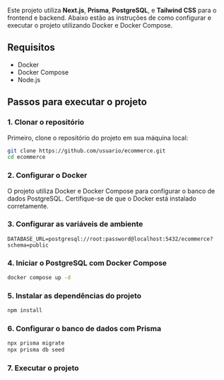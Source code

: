 
Este projeto utiliza **Next.js**, **Prisma**, **PostgreSQL**, e **Tailwind CSS** para o frontend e backend. Abaixo estão as instruções de como configurar e executar o projeto utilizando Docker e Docker Compose.

## Requisitos

- Docker
- Docker Compose
- Node.js

## Passos para executar o projeto

### 1. Clonar o repositório

Primeiro, clone o repositório do projeto em sua máquina local:

```bash
git clone https://github.com/usuario/ecommerce.git
cd ecommerce
```

### 2. Configurar o Docker

O projeto utiliza Docker e Docker Compose para configurar o banco de dados PostgreSQL. Certifique-se de que o Docker está instalado corretamente.

### 3. Configurar as variáveis de ambiente

```
DATABASE_URL=postgresql://root:password@localhost:5432/ecommerce?schema=public
```

### 4. Iniciar o PostgreSQL com Docker Compose

```bash
docker compose up -d
```

### 5. Instalar as dependências do projeto

```bash
npm install
```
### 6. Configurar o banco de dados com Prisma

```bash
npx prisma migrate
npx prisma db seed
```

### 7. Executar o projeto